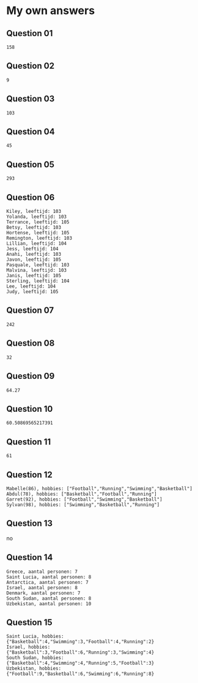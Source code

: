 # My own answers

## Question 01

`158`

## Question 02

`9`

## Question 03

`103`

## Question 04

`45`

## Question 05

`293`

## Question 06

```
Kiley, leeftijd: 103
Yolanda, leeftijd: 103
Terrance, leeftijd: 105
Betsy, leeftijd: 103
Hortense, leeftijd: 105
Remington, leeftijd: 103
Lillian, leeftijd: 104
Jess, leeftijd: 104
Anahi, leeftijd: 103
Javon, leeftijd: 105
Pasquale, leeftijd: 103
Malvina, leeftijd: 103
Janis, leeftijd: 105
Sterling, leeftijd: 104
Lee, leeftijd: 104
Judy, leeftijd: 105
```

## Question 07

`242`

## Question 08

`32`

## Question 09

`64.27`

## Question 10

`60.50869565217391`

## Question 11

`61`

## Question 12

```
Mabelle(86), hobbies: ["Football","Running","Swimming","Basketball"]
Abdul(78), hobbies: ["Basketball","Football","Running"]
Garret(92), hobbies: ["Football","Swimming","Basketball"]
Sylvan(98), hobbies: ["Swimming","Basketball","Running"]
```

## Question 13

no

## Question 14

```
Greece, aantal personen: 7
Saint Lucia, aantal personen: 8
Antarctica, aantal personen: 7
Israel, aantal personen: 8
Denmark, aantal personen: 7
South Sudan, aantal personen: 8
Uzbekistan, aantal personen: 10
```

## Question 15

```
Saint Lucia, hobbies: {"Basketball":4,"Swimming":3,"Football":4,"Running":2}
Israel, hobbies: {"Basketball":3,"Football":6,"Running":3,"Swimming":4}
South Sudan, hobbies: {"Basketball":4,"Swimming":4,"Running":5,"Football":3}
Uzbekistan, hobbies: {"Football":9,"Basketball":6,"Swimming":6,"Running":8}
```
